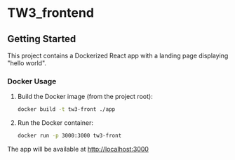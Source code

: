# TW3_frontend

## Getting Started

This project contains a Dockerized React app with a landing page displaying "hello world".

### Docker Usage

1. Build the Docker image (from the project root):
   ```bash
   docker build -t tw3-front ./app
   ```
2. Run the Docker container:
   ```bash
   docker run -p 3000:3000 tw3-front
   ```

The app will be available at [http://localhost:3000](http://localhost:3000)

